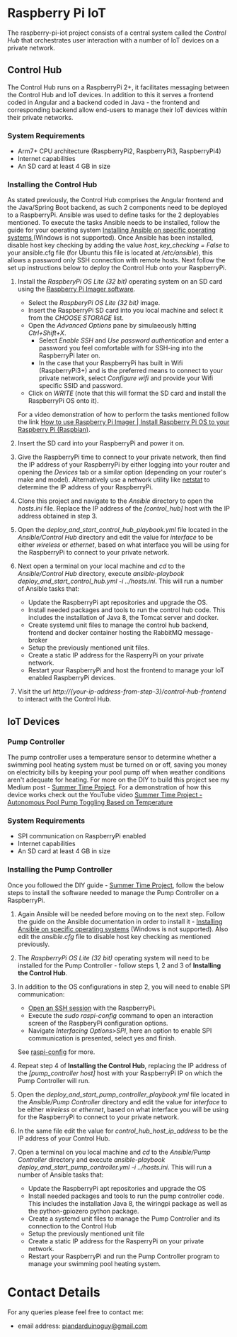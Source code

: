 # Raspberry Pi IoT
The raspberry-pi-iot project consists of a central system called the *Control Hub* that orchestrates user interaction with a number of IoT devices on a private network.

## Control Hub
The Control Hub runs on a RaspberryPi 2+, it facilitates messaging between the Control Hub and IoT devices. In addition to this it serves a frontend coded in Angular and a backend coded in Java - the frontend and corresponding backend allow end-users to manage their IoT devices within their private networks.
### System Requirements
* Arm7+ CPU architecture (RaspberryPi2, RaspberryPi3, RaspberryPi4)
* Internet capabilities
* An SD card at least 4 GB in size

### Installing the Control Hub
As stated previously, the Control Hub comprises the Angular frontend and the Java/Spring Boot backend, as such 2 components need to be deployed to a RaspberryPi. Ansible was used to define tasks for the 2 deployables mentioned.
To execute the tasks Ansible needs to be installed, follow the guide for your operating system [Installing Ansible on specific operating systems
](https://docs.ansible.com/ansible/latest/installation_guide/intro_installation.html#installing-ansible-on-specific-operating-systems) (Windows is not supported). Once Ansible has been installed, disable host key checking by adding the value *host_key_checking = False* to your ansible.cfg file (for Ubuntu this file is located at */etc/ansible*), this allows a password only SSH connection with remote hosts. Next follow the set up instructions below to deploy the Control Hub onto your RaspberryPi.
1. Install the *RaspberyPi OS Lite (32 bit)* operating system on an SD card using the [Raspberry Pi Imager software](https://www.raspberrypi.org/software/).
    * Select the *RaspberyPi OS Lite (32 bit)* image.
    * Insert the RaspberryPi SD card into you local machine and select it from the *CHOOSE STORAGE* list.
    * Open the *Advanced Options* pane by simulaeously hitting *Ctrl+Shift+X*.
        * Select *Enable SSH* and *Use password authentication* and enter a password you feel comfortable with for SSH-ing into the RaspberryPi later on.
        * In the case that your RaspberryPi has built in Wifi (RaspberryPi3+) and is the preferred means to connect to your private network, select *Configure wifi* and provide your Wifi specific SSID and password.
    * Click on *WRITE* (note that this will format the SD card and install the RaspberryPi OS onto it).

   For a video demonstration of how to perform the tasks mentioned follow the link [How to use Raspberry Pi Imager | Install Raspberry Pi OS to your Raspberry Pi (Raspbian)](https://www.youtube.com/watch?v=ntaXWS8Lk34).
2. Insert the SD card into your RaspberryPi and power it on.
3. Give the RaspberryPi time to connect to your private network, then find the IP address of your RaspberryPi by either logging into your router and opening the *Devices* tab or a similar option (depending on your router's make and model). Alternatively use a network utility like [netstat](https://linux.die.net/man/8/netstat) to determine the IP address of your RaspberryPi.
4. Clone this project and navigate to the *Ansible* directory to open the *hosts.ini* file. Replace the IP address of the *[control_hub]* host with the IP address obtained in step 3.
5. Open the *deploy_and_start_control_hub_playbook.yml* file located in the *Ansible/Control Hub* directory and edit the value for *interface* to be either *wireless* or *ethernet*, based on what interface you will be using for the RaspberryPi to connect to your private network.
6. Next open a terminal on your local machine and *cd* to the *Ansible/Control Hub* directory, execute *ansible-playbook deploy_and_start_control_hub.yml -i ../hosts.ini*. This will run a number of Ansible tasks that:
    * Update the RaspberryPi apt repositories and upgrade the OS.
    * Install needed packages and tools to run the control hub code. This includes the installation of Java 8, the Tomcat server and docker.
    * Create systemd unit files to manage the control hub backend, frontend and docker container hosting the RabbitMQ message-broker
    * Setup the previously mentioned unit files.
    * Create a static IP address for the RasperryPi on your private network.
    * Restart your RaspberryPi and host the frontend to manage your IoT enabled RaspberryPi devices.
7. Visit the url *http://{your-ip-address-from-step-3}/control-hub-frontend* to interact with the Control Hub.

## IoT Devices
### Pump Controller
The pump controller uses a temperature sensor to determine whether a swimming pool heating system must be turned on or off, saving you money on electricity bills by keeping your pool pump off when weather conditions aren't adequate for heating. For more on the DIY to build this project see my Medium post - [Summer Time Project](here). For a demonstration of how this device works check out the YouTube video [Summer Time Project - Autonomous Pool Pump Toggling Based on Temperature](https://www.youtube.com/watch?v=kK2aJ3MEvgA)

### System Requirements
* SPI communication on RaspberryPi enabled
* Internet capabilities
* An SD card at least 4 GB in size

### Installing the Pump Controller
Once you followed the DIY guide - [Summer Time Project](here), follow the below steps to install the software needed to manage the Pump Controller on a RaspberryPi.
1. Again Ansible will be needed before moving on to the next step. Follow the guide on the Ansible documentation in order to install it - [Installing Ansible on specific operating systems](https://docs.ansible.com/ansible/latest/installation_guide/intro_installation.html#installing-ansible-on-specific-operating-systems) (Windows is not supported). Also edit the *ansible.cfg* file to disable host key checking as mentioned previously.
2. The *RaspberryPi OS Lite (32 bit)* operating system will need to be installed for the Pump Controller - follow steps 1, 2 and 3 of **Installing the Control Hub**.
3. In addition to the OS configurations in step 2, you will need to enable SPI communication:
    * [Open an SSH session](https://www.raspberrypi.org/documentation/remote-access/ssh/unix.md) with the RaspberryPi.
    * Execute the *sudo raspi-config* command to open an interaction screen of the RaspberyPi configuration options.
    * Navigate *Interfacing Options>SPI*, here an option to enable SPI communication is presented, select yes and finish.

   See [raspi-config](https://www.raspberrypi.org/documentation/configuration/raspi-config.md) for more.
4. Repeat step 4 of **Installing the Control Hub**, replacing the IP address of the *[pump_controller host]* host with your RaspberryPi IP on which the Pump Controller will run.
5. Open the *deploy_and_start_pump_controller_playbook.yml* file located in the *Ansible/Pump Controller* directory and edit the value for *interface* to be either *wireless* or *ethernet*, based on what interface you will be using for the RaspberryPi to connect to your private network.
6. In the same file edit the value for *control_hub_host_ip_address* to be the IP address of your Control Hub.
7. Open a terminal on you local machine and *cd* to the *Ansible/Pump Controller* directory and execute *ansible-playbook deploy_and_start_pump_controller.yml -i ../hosts.ini*. This will run a number of Ansible tasks that:
    * Update the RaspberryPi apt repositories and upgrade the OS
    * Install needed packages and tools to run the pump controller code. This includes the installation Java 8, the wiringpi package as well as the python-gpiozero python package.
    * Create a systemd unit files to manage the Pump Controller and its connection to the Control Hub
    * Setup the previously mentioned unit file
    * Create a static IP address for the RasperryPi on your private network.
    * Restart your RaspberryPi and run the Pump Controller program to manage your swimming pool heating system.

# Contact Details
For any queries please feel free to contact me:
* email address: piandarduinoguy@gmail.com
